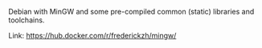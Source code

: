 Debian with MinGW and some pre-compiled common (static) libraries and toolchains.

Link: https://hub.docker.com/r/frederickzh/mingw/